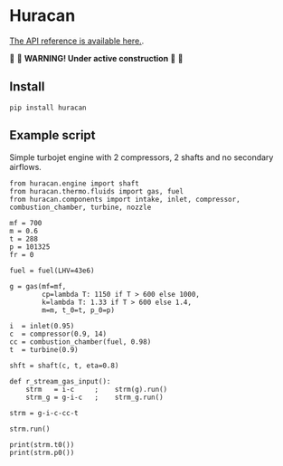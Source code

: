 # Huracan

[The API reference is available here.](https://huracan-docs.github.io/).

:construction: :construction: **WARNING! Under active construction** :construction: :construction:

## Install

    pip install huracan
    
## Example script

Simple turbojet engine with 2 compressors, 2 shafts and no secondary airflows.

    from huracan.engine import shaft
    from huracan.thermo.fluids import gas, fuel
    from huracan.components import intake, inlet, compressor, combustion_chamber, turbine, nozzle

    mf = 700
    m = 0.6
    t = 288
    p = 101325
    fr = 0

    fuel = fuel(LHV=43e6)

    g = gas(mf=mf,
            cp=lambda T: 1150 if T > 600 else 1000,
            k=lambda T: 1.33 if T > 600 else 1.4,
            m=m, t_0=t, p_0=p)

    i  = inlet(0.95)
    c  = compressor(0.9, 14)
    cc = combustion_chamber(fuel, 0.98)
    t  = turbine(0.9)

    shft = shaft(c, t, eta=0.8)

    def r_stream_gas_input():
        strm   = i-c     ;    strm(g).run()
        strm_g = g-i-c   ;    strm_g.run()

    strm = g-i-c-cc-t
    
    strm.run()
    
    print(strm.t0())
    print(strm.p0())
